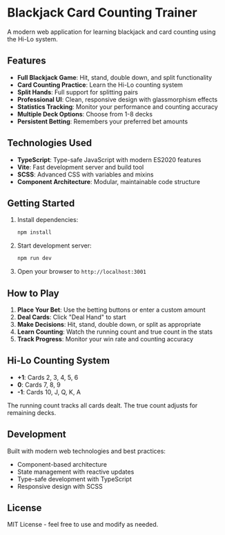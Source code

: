 # Blackjack Card Counting Trainer

A modern web application for learning blackjack and card counting using the Hi-Lo system.

## Features

- **Full Blackjack Game**: Hit, stand, double down, and split functionality
- **Card Counting Practice**: Learn the Hi-Lo counting system
- **Split Hands**: Full support for splitting pairs
- **Professional UI**: Clean, responsive design with glassmorphism effects
- **Statistics Tracking**: Monitor your performance and counting accuracy
- **Multiple Deck Options**: Choose from 1-8 decks
- **Persistent Betting**: Remembers your preferred bet amounts

## Technologies Used

- **TypeScript**: Type-safe JavaScript with modern ES2020 features
- **Vite**: Fast development server and build tool
- **SCSS**: Advanced CSS with variables and mixins
- **Component Architecture**: Modular, maintainable code structure

## Getting Started

1. Install dependencies:
   ```bash
   npm install
   ```

2. Start development server:
   ```bash
   npm run dev
   ```

3. Open your browser to `http://localhost:3001`

## How to Play

1. **Place Your Bet**: Use the betting buttons or enter a custom amount
2. **Deal Cards**: Click "Deal Hand" to start
3. **Make Decisions**: Hit, stand, double down, or split as appropriate
4. **Learn Counting**: Watch the running count and true count in the stats
5. **Track Progress**: Monitor your win rate and counting accuracy

## Hi-Lo Counting System

- **+1**: Cards 2, 3, 4, 5, 6
- **0**: Cards 7, 8, 9
- **-1**: Cards 10, J, Q, K, A

The running count tracks all cards dealt. The true count adjusts for remaining decks.

## Development

Built with modern web technologies and best practices:
- Component-based architecture
- State management with reactive updates
- Type-safe development with TypeScript
- Responsive design with SCSS

## License

MIT License - feel free to use and modify as needed.